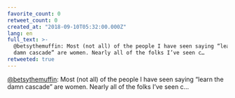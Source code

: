 ```yaml
---
favorite_count: 0
retweet_count: 0
created_at: "2018-09-10T05:32:00.000Z"
lang: en
full_text: >-
  @betsythemuffin: Most (not all) of the people I have seen saying “learn the
  damn cascade” are women. Nearly all of the folks I’ve seen c…
retweeted: true
---
```


[@betsythemuffin](https://twitter.com/betsythemuffin): Most (not all) of the
people I have seen saying “learn the damn cascade” are women. Nearly all of the
folks I’ve seen c…
